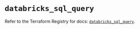 # `databricks_sql_query`

Refer to the Terraform Registry for docs: [`databricks_sql_query`](https://registry.terraform.io/providers/databricks/databricks/1.49.0/docs/resources/sql_query).
